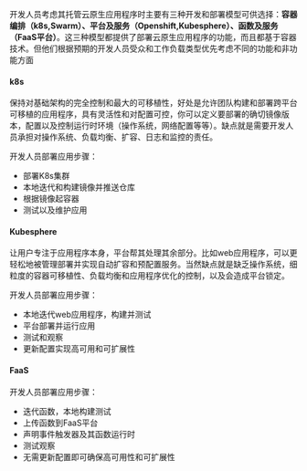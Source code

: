 开发人员考虑其托管云原生应用程序时主要有三种开发和部署模型可供选择：**容器编排（k8s,Swarm）、平台及服务（Openshift,Kubesphere）、函数及服务（FaaS平台）**。这三种模型都提供了部署云原生应用程序的功能，而且都基于容器技术。但他们根据预期的开发人员受众和工作负载类型优先考虑不同的功能和非功能方面

#### k8s

保持对基础架构的完全控制和最大的可移植性，好处是允许团队构建和部署跨平台可移植的应用程序，具有灵活性和对配置可控，你可以定义要部署的确切镜像版本，配置以及控制运行时环境（操作系统，网络配置等等）。缺点就是需要开发人员承担对操作系统、负载均衡、扩容、日志和监控的责任。

开发人员部署应用步骤：

- 部署K8s集群
- 本地迭代和构建镜像并推送仓库
- 根据镜像起容器
- 测试以及维护应用

#### Kubesphere

让用户专注于应用程序本身，平台帮其处理其余部分。比如web应用程序，可以更轻松地被管理部署并实现自动扩容和预配置服务。当然缺点就是缺乏操作系统，细粒度的容器可移植性、负载均衡和应用程序优化的控制，以及会造成平台锁定。

开发人员部署应用步骤：

- 本地迭代web应用程序，构建并测试
- 平台部署并运行应用
- 测试和观察
- 更新配置实现高可用和可扩展性

#### FaaS

开发人员部署应用步骤：

- 迭代函数，本地构建测试
- 上传函数到FaaS平台
- 声明事件触发器及其函数运行时
- 测试观察
- 无需更新配置即可确保高可用性和可扩展性                      

​                                                                                                                                                                                                                                                                                                                                                                                                                                                                                                                                                                                                                                                                                                                                                                             







